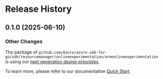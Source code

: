# Release History

## 0.1.0 (2025-06-10)
### Other Changes

The package of `github.com/Azure/azure-sdk-for-go/sdk/resourcemanager/onlineexperimentation/armonlineexperimentation` is using our [next generation design principles](https://azure.github.io/azure-sdk/general_introduction.html).

To learn more, please refer to our documentation [Quick Start](https://aka.ms/azsdk/go/mgmt).